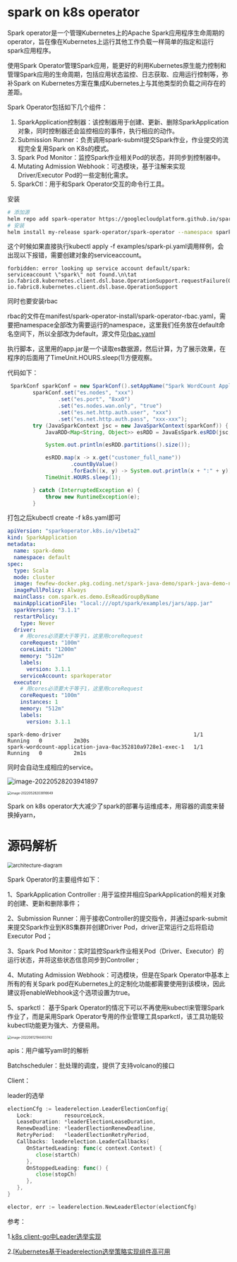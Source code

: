 # spark on k8s operator

Spark operator是一个管理Kubernetes上的Apache Spark应用程序生命周期的operator，旨在像在Kubernetes上运行其他工作负载一样简单的指定和运行spark应用程序。

使用Spark Operator管理Spark应用，能更好的利用Kubernetes原生能力控制和管理Spark应用的生命周期，包括应用状态监控、日志获取、应用运行控制等，弥补Spark on Kubernetes方案在集成Kubernetes上与其他类型的负载之间存在的差距。

Spark Operator包括如下几个组件：

1. SparkApplication控制器：该控制器用于创建、更新、删除SparkApplication对象，同时控制器还会监控相应的事件，执行相应的动作。
2. Submission Runner：负责调用spark-submit提交Spark作业，作业提交的流程完全复用Spark on K8s的模式。
3. Spark Pod Monitor：监控Spark作业相关Pod的状态，并同步到控制器中。
4. Mutating Admission Webhook：可选模块，基于注解来实现Driver/Executor Pod的一些定制化需求。
5. SparkCtl：用于和Spark Operator交互的命令行工具。

安装

```bash
# 添加源
helm repo add spark-operator https://googlecloudplatform.github.io/spark-on-k8s-operator
# 安装
helm install my-release spark-operator/spark-operator --namespace spark-operator --create-namespace
```

这个时候如果直接执行kubectl apply -f examples/spark-pi.yaml调用样例，会出现以下报错，需要创建对象的serviceaccount。

```text
forbidden: error looking up service account default/spark: serviceaccount \"spark\" not found.\n\tat io.fabric8.kubernetes.client.dsl.base.OperationSupport.requestFailure(OperationSupport.java:568)\n\tat io.fabric8.kubernetes.client.dsl.base.OperationSupport
```

同时也要安装rbac

rbac的文件在manifest/spark-operator-install/spark-operator-rbac.yaml，需要把namespace全部改为需要运行的namespace，这里我们任务放在default命名空间下，所以全部改为default，源文件见[rbac.yaml](https://github.com/Zephery/spark-java-demo/blob/master/k8s/rbac.yaml)

执行脚本，这里用的app.jar是一个读取es数据源，然后计算，为了展示效果，在程序的后面用了TimeUnit.HOURS.sleep(1)方便观察。

代码如下：

```java
 SparkConf sparkConf = new SparkConf().setAppName("Spark WordCount Application (java)");
        sparkConf.set("es.nodes", "xxx")
                .set("es.port", "8xx0")
                .set("es.nodes.wan.only", "true")
                .set("es.net.http.auth.user", "xxx")
                .set("es.net.http.auth.pass", "xxx-xxx");
        try (JavaSparkContext jsc = new JavaSparkContext(sparkConf)) {
            JavaRDD<Map<String, Object>> esRDD = JavaEsSpark.esRDD(jsc, "kibana_sample_data_ecommerce").values();

            System.out.println(esRDD.partitions().size());

            esRDD.map(x -> x.get("customer_full_name"))
                    .countByValue()
                    .forEach((x, y) -> System.out.println(x + ":" + y));
            TimeUnit.HOURS.sleep(1);

        } catch (InterruptedException e) {
            throw new RuntimeException(e);
        }
```

打包之后kubectl create -f k8s.yaml即可

```yaml
apiVersion: "sparkoperator.k8s.io/v1beta2"
kind: SparkApplication
metadata:
  name: spark-demo
  namespace: default
spec:
  type: Scala
  mode: cluster
  image: fewfew-docker.pkg.coding.net/spark-java-demo/spark-java-demo-new/spark-java-demo:master-1d8c164bced70a1c66837ea5c0180c61dfb48ac3
  imagePullPolicy: Always
  mainClass: com.spark.es.demo.EsReadGroupByName
  mainApplicationFile: "local:///opt/spark/examples/jars/app.jar"
  sparkVersion: "3.1.1"
  restartPolicy:
    type: Never
  driver:
    # 用cores必须要大于等于1，这里用coreRequest
    coreRequest: "100m"
    coreLimit: "1200m"
    memory: "512m"
    labels:
      version: 3.1.1
    serviceAccount: sparkoperator
  executor:
    # 用cores必须要大于等于1，这里用coreRequest
    coreRequest: "100m"
    instances: 1
    memory: "512m"
    labels:
      version: 3.1.1
```



```text
spark-demo-driver                                          1/1     Running   0          2m30s
spark-wordcount-application-java-0ac352810a9728e1-exec-1   1/1     Running   0          2m1s
```

同时会自动生成相应的service。

![image-20220528203941897](https://tva1.sinaimg.cn/large/e6c9d24egy1h2oeh4gm96j21qg02wweq.jpg)

<img src="https://tva1.sinaimg.cn/large/e6c9d24egy1h2oefrpt7yj21ty0u0gpz.jpg" alt="image-20220528203816649" style="zoom:50%;" />

Spark on k8s operator大大减少了spark的部署与运维成本，用容器的调度来替换掉yarn，

# 源码解析



<img src="https://tva1.sinaimg.cn/large/e6c9d24egy1h2phgjds4sj20qo0f075v.jpg" alt="architecture-diagram" style="zoom:80%;" />

Spark Operator的主要组件如下：

1、SparkApplication Controller : 用于监控并相应SparkApplication的相关对象的创建、更新和删除事件；

2、Submission Runner：用于接收Controller的提交指令，并通过spark-submit 来提交Spark作业到K8S集群并创建Driver Pod，driver正常运行之后将启动Executor Pod；

3、Spark Pod Monitor：实时监控Spark作业相关Pod（Driver、Executor）的运行状态，并将这些状态信息同步到Controller ;

4、Mutating Admission Webhook：可选模块，但是在Spark Operator中基本上所有的有关Spark pod在Kubernetes上的定制化功能都需要使用到该模块，因此建议将enableWebhook这个选项设置为true。

5、sparkctl： 基于Spark Operator的情况下可以不再使用kubectl来管理Spark作业了，而是采用Spark Operator专用的作业管理工具sparkctl，该工具功能较kubectl功能更为强大、方便易用。





<img src="https://tva1.sinaimg.cn/large/e6c9d24egy1h35p5wncymj20hk0e0gly.jpg" alt="image-20220612194403742" style="zoom:50%;" />

apis：用户编写yaml时的解析

Batchscheduler：批处理的调度，提供了支持volcano的接口

Client：





leader的选举

```go
electionCfg := leaderelection.LeaderElectionConfig{
   Lock:          resourceLock,
   LeaseDuration: *leaderElectionLeaseDuration,
   RenewDeadline: *leaderElectionRenewDeadline,
   RetryPeriod:   *leaderElectionRetryPeriod,
   Callbacks: leaderelection.LeaderCallbacks{
      OnStartedLeading: func(c context.Context) {
         close(startCh)
      },
      OnStoppedLeading: func() {
         close(stopCh)
      },
   },
}

elector, err := leaderelection.NewLeaderElector(electionCfg)
```





参考：

1.[k8s client-go中Leader选举实现](https://blog.csdn.net/chengyinwu/article/details/121049750)

2.[[Kubernetes基于leaderelection选举策略实现组件高可用](https://www.cnblogs.com/zhangmingcheng/p/15846133.html)
